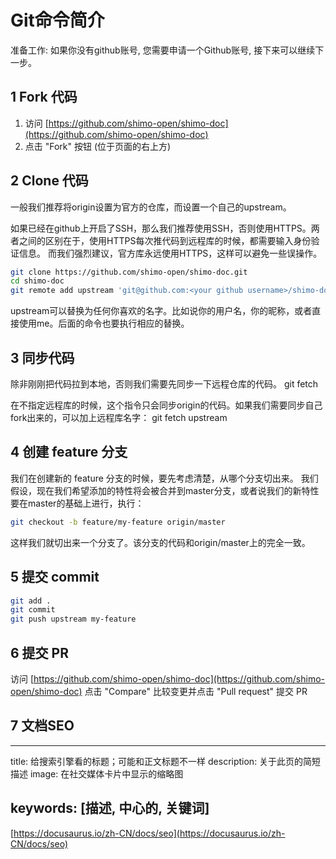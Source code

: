 # Git命令简介
准备工作: 如果你没有github账号, 您需要申请一个Github账号, 接下来可以继续下一步。

## 1 Fork 代码
1. 访问 [https://github.com/shimo-open/shimo-doc](https://github.com/shimo-open/shimo-doc)
2. 点击 "Fork" 按钮 (位于页面的右上方)

## 2 Clone 代码
一般我们推荐将origin设置为官方的仓库，而设置一个自己的upstream。

如果已经在github上开启了SSH，那么我们推荐使用SSH，否则使用HTTPS。两者之间的区别在于，使用HTTPS每次推代码到远程库的时候，都需要输入身份验证信息。
而我们强烈建议，官方库永远使用HTTPS，这样可以避免一些误操作。

```bash
git clone https://github.com/shimo-open/shimo-doc.git
cd shimo-doc
git remote add upstream 'git@github.com:<your github username>/shimo-doc.git'
```
upstream可以替换为任何你喜欢的名字。比如说你的用户名，你的昵称，或者直接使用me。后面的命令也要执行相应的替换。

## 3 同步代码
除非刚刚把代码拉到本地，否则我们需要先同步一下远程仓库的代码。
git fetch

在不指定远程库的时候，这个指令只会同步origin的代码。如果我们需要同步自己fork出来的，可以加上远程库名字：
git fetch upstream

## 4 创建 feature 分支
我们在创建新的 feature 分支的时候，要先考虑清楚，从哪个分支切出来。
我们假设，现在我们希望添加的特性将会被合并到master分支，或者说我们的新特性要在master的基础上进行，执行：
```bash
git checkout -b feature/my-feature origin/master
```
这样我们就切出来一个分支了。该分支的代码和origin/master上的完全一致。

## 5 提交 commit
```bash
git add .
git commit
git push upstream my-feature
```

## 6 提交 PR
访问 [https://github.com/shimo-open/shimo-doc](https://github.com/shimo-open/shimo-doc)
点击 "Compare" 比较变更并点击 "Pull request" 提交 PR

## 7 文档SEO
---
title: 给搜索引擎看的标题；可能和正文标题不一样
description: 关于此页的简短描述
image: 在社交媒体卡片中显示的缩略图

keywords: [描述, 中心的, 关键词]
---
[https://docusaurus.io/zh-CN/docs/seo](https://docusaurus.io/zh-CN/docs/seo)